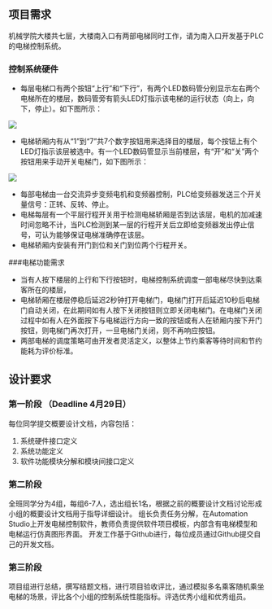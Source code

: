 ## 项目需求

机械学院大楼共七层，大楼南入口有两部电梯同时工作，请为南入口开发基于PLC的电梯控制系统。

### 控制系统硬件

- 每层电梯口有两个按钮“上行”和“下行”，有两个LED数码管分别显示左右两个电梯所在的楼层，数码管旁有箭头LED灯指示该电梯的运行状态（向上，向下，停止）。如下图所示：

![](http://images2015.cnblogs.com/blog/810896/201604/810896-20160419231454585-513190023.jpg)


- 电梯轿厢内有从“1”到“7”共7个数字按钮用来选择目的楼层，每个按钮上有个LED灯指示该层被选中。有一个LED数码管显示当前楼层，有“开”和“关”两个按钮用来手动开关电梯门，如下图所示：

![](http://images2015.cnblogs.com/blog/810896/201604/810896-20160419231513241-1733266456.jpg)


- 每部电梯由一台交流异步变频电机和变频器控制，PLC给变频器发送三个开关量信号：正转、反转、停止。
- 电梯每层有一个平层行程开关用于检测电梯轿厢是否到达该层，电机的加减速时间忽略不计，当PLC检测到某一层的行程开关后立即给变频器发出停止信号，可认为能够保证电梯准确停在该层。
- 电梯轿厢内安装有开门到位和关门到位两个行程开关。

###电梯功能需求

- 当有人按下楼层的上行和下行按钮时，电梯控制系统调度一部电梯尽快到达乘客所在的楼层，
- 电梯轿厢在楼层停稳后延迟2秒钟打开电梯门，电梯门打开后延迟10秒后电梯门自动关闭，在此期间如有人按下关闭按钮则立即关闭电梯门。在电梯门关闭过程中如有人在外面按下与电梯运行方向一致的按钮或有人在轿厢内按下开门按钮，则电梯门再次打开，一旦电梯门关闭，则不再响应按钮。
- 两部电梯的调度策略可由开发者灵活定义，以整体上节约乘客等待时间和节约能耗为评价标准。

## 设计要求

### 第一阶段 （Deadline 4月29日）

每位同学提交概要设计文档，内容包括：
1. 系统硬件接口定义
2. 系统功能定义
3. 软件功能模块分解和模块间接口定义

### 第二阶段 

全班同学分为4组，每组6-7人，选出组长1名，根据之前的概要设计文档讨论形成小组的概要设计文档用于指导详细设计。
组长负责任务分解，在Automation Studio上开发电梯控制软件，教师负责提供软件项目模板，内部含有电梯模型和电梯运行仿真图形界面。
开发工作基于Github进行，每位成员通过Github提交自己的开发文档。

### 第三阶段 

项目组进行总结，撰写结题文档，进行项目验收评比，通过模拟多名乘客随机乘坐电梯的场景，评比各个小组的控制系统性能指标。评选优秀小组和优秀组员。
